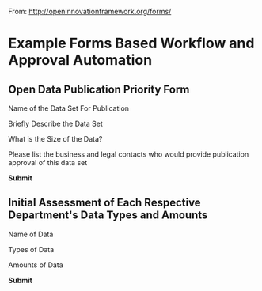 From: http://openinnovationframework.org/forms/

# Example Forms Based Workflow and Approval Automation

## Open Data Publication Priority Form

Name of the Data Set For Publication
 
Briefly Describe the Data Set
 
What is the Size of the Data?
 
Please list the business and legal contacts who would provide publication approval of this data set
 
**Submit**

## Initial Assessment of Each Respective Department's Data Types and Amounts

Name of Data
 
Types of Data
 
Amounts of Data
 
**Submit**

